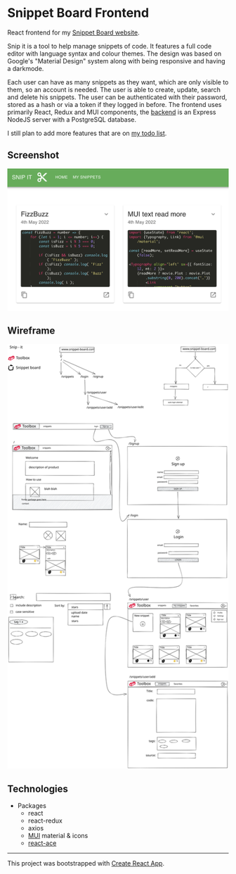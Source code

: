 # Snippet Board Frontend

React frontend for my [Snippet Board website](https://snipits.netlify.app).

Snip it is a tool to help manage snippets of code. It features a full code editor with language syntax and colour themes. The design was based on Google's "Material Design" system along with being responsive and having a darkmode. 

Each user can have as many snippets as they want, which are only visible to them, so an account is needed. The user is able to create, update, search and delete his snippets. The user can be authenticated with their password, stored as a hash or via a token if they logged in before. The frontend uses primarily React, Redux and MUI components, the [backend](https://github.com/churris-x/snippet-board-server) is an Express NodeJS server with a PostgreSQL database.

I still plan to add more features that are on [my todo list](https://github.com/users/churris-x/projects/2?fullscreen=true).


## Screenshot

<img src="public/largePreview.png?raw=true" alt="website screenshot">

## Wireframe

![Wireframe image](README/wireframe.svg?raw=true)

## Technologies
- Packages
	- react
	- react-redux
	- axios
	- [MUI](https://github.com/mui/material-ui) material & icons
	<!-- - boring-avatars -->
	- [react-ace](https://github.com/securingsincity/react-ace)
---

This project was bootstrapped with [Create React App](https://github.com/facebook/create-react-app).

